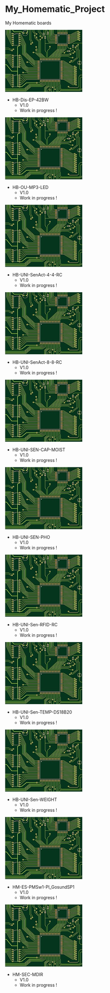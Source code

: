 # My_Homematic_Project
 My Homematic boards

![](https://github.com/Backkevin/My_Homematic_Project/blob/master/HB-Dis-EP-42BW/IMAGE/Default.jpg)
+ HB-Dis-EP-42BW
	+ V1.0
	+ Work in progress !

![](https://github.com/Backkevin/My_Homematic_Project/blob/master/HB-OU-MP3-LED/IMAGE/Default.jpg)
+ HB-OU-MP3-LED
	+ V1.0
	+ Work in progress !

![](https://github.com/Backkevin/My_Homematic_Project/blob/master/HB-UNI-SenAct-4-4-RC/IMAGE/Default.jpg)
+ HB-UNI-SenAct-4-4-RC
	+ V1.0
	+ Work in progress !

![](https://github.com/Backkevin/My_Homematic_Project/blob/master/HB-UNI-SenAct-8-8-RC/IMAGE/Default.jpg)
+ HB-UNI-SenAct-8-8-RC
	+ V1.0
	+ Work in progress !

![](https://github.com/Backkevin/My_Homematic_Project/blob/master/HB-UNI-SEN-CAP-MOIST/IMAGE/Default.jpg)
+ HB-UNI-SEN-CAP-MOIST
     + V1.0
	+ Work in progress !

![](https://github.com/Backkevin/My_Homematic_Project/blob/master/HB-UNI-SEN-PHO/IMAGE/Default.jpg)
+ HB-UNI-SEN-PHO
	+ V1.0
	+ Work in progress !

![](https://github.com/Backkevin/My_Homematic_Project/blob/master/HB-UNI-Sen-RFID-RC/IMAGE/Default.jpg)
+ HB-UNI-Sen-RFID-RC
	+ V1.0
	+ Work in progress !

![](https://github.com/Backkevin/My_Homematic_Project/blob/master/HB-UNI-Sen-TEMP-DS18B20/IMAGE/Default.jpg)
+ HB-UNI-Sen-TEMP-DS18B20
	+ V1.0
	+ Work in progress !

![](https://github.com/Backkevin/My_Homematic_Project/blob/master/HB-UNI-Sen-WEIGHT/IMAGE/Default.jpg)
+ HB-UNI-Sen-WEIGHT
	+ V1.0
	+ Work in progress !

![](https://github.com/Backkevin/My_Homematic_Project/blob/master/HM-ES-PMSw1-Pl_GosundSP1/IMAGE/Default.jpg)
+ HM-ES-PMSw1-Pl_GosundSP1
	+ V1.0
	+ Work in progress !

![](https://github.com/Backkevin/My_Homematic_Project/blob/master/HM-SEC-MDIR/IMAGE/Default.jpg)
+ HM-SEC-MDIR
	+ V1.0
	+ Work in progress !


